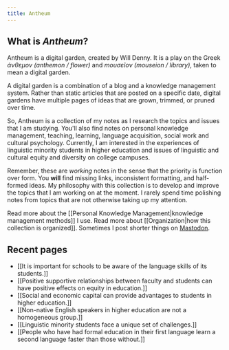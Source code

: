 ```yaml
---
title: Antheum
---
```

## What is *Antheum*?

Antheum is a digital garden, created by Will Denny. It is a play on the Greek *άνθεμον (anthemon / flower)* and *mουσεῖον (mouseion / library)*, taken to mean a digital garden.

A digital garden is a combination of a blog and a knowledge management system. Rather than static articles that are posted on a specific date, digital gardens have multiple pages of ideas that are grown, trimmed, or pruned over time.

So, Antheum is a collection of my notes as I research the topics and issues that I am studying. You'll also find notes on personal knowledge management, teaching, learning, language acquisition, social work and cultural psychology. Currently, I am interested in the experiences of linguistic minority students in higher education and issues of linguistic and cultural equity and diversity on college campuses.

Remember, these are *working* notes in the sense that the priority is function over form. You **will** find missing links, inconsistent formatting, and half-formed ideas. My philosophy with this collection is to develop and improve the topics that I am working on at the moment. I rarely spend time polishing notes from topics that are not otherwise taking up my attention.

Read more about the [[Personal Knowledge Management|knowledge management methods]] I use.
Read more about [[Organization|how this collection is organized]].
Sometimes I post shorter things on <a rel="me" href="https://pkm.social/@wjd">Mastodon</a>.

## Recent pages
- [[It is important for schools to be aware of the language skills of its students.]]
- [[Positive supportive relationships between faculty and students can have positive effects on equity in education.]]
- [[Social and economic capital can provide advantages to students in higher education.]]
- [[Non-native English speakers in higher education are not a homogeneous group.]]
- [[Linguistic minority students face a unique set of challenges.]]
- [[People who have had formal education in their first language learn a second language faster than those without.]]